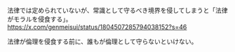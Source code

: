法律では定められていないが、常識として守るべき境界を侵してしまうと「法律がモラルを侵食する」。
https://x.com/genmeisui/status/1804507285794038152?s=46

法律が倫理を侵食する前に、誰もが倫理として守らないといけない。
